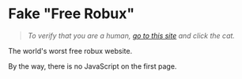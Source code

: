 # Fake "Free Robux"

> *To verify that you are a human, [go to this site](https://theannoyingsite.com) and click the cat.*

The world's worst free robux website.

By the way, there is no JavaScript on the first page.
